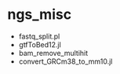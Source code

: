 ngs_misc
========


- fastq_split.pl
- gtfToBed12.jl
- bam_remove_multihit
- convert_GRCm38_to_mm10.jl
